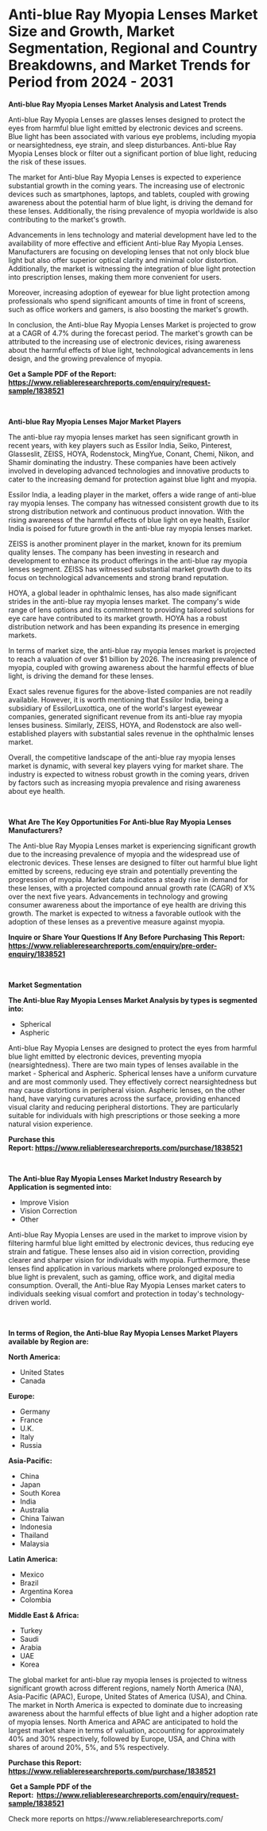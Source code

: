 <p><h1>Anti-blue Ray Myopia Lenses Market Size and Growth, Market Segmentation, Regional and Country Breakdowns, and Market Trends for Period from 2024 -  2031</h1></p><p><strong>Anti-blue Ray Myopia Lenses Market Analysis and Latest Trends</strong></p>
<p><p>Anti-blue Ray Myopia Lenses are glasses lenses designed to protect the eyes from harmful blue light emitted by electronic devices and screens. Blue light has been associated with various eye problems, including myopia or nearsightedness, eye strain, and sleep disturbances. Anti-blue Ray Myopia Lenses block or filter out a significant portion of blue light, reducing the risk of these issues.</p><p>The market for Anti-blue Ray Myopia Lenses is expected to experience substantial growth in the coming years. The increasing use of electronic devices such as smartphones, laptops, and tablets, coupled with growing awareness about the potential harm of blue light, is driving the demand for these lenses. Additionally, the rising prevalence of myopia worldwide is also contributing to the market's growth.</p><p>Advancements in lens technology and material development have led to the availability of more effective and efficient Anti-blue Ray Myopia Lenses. Manufacturers are focusing on developing lenses that not only block blue light but also offer superior optical clarity and minimal color distortion. Additionally, the market is witnessing the integration of blue light protection into prescription lenses, making them more convenient for users.</p><p>Moreover, increasing adoption of eyewear for blue light protection among professionals who spend significant amounts of time in front of screens, such as office workers and gamers, is also boosting the market's growth.</p><p>In conclusion, the Anti-blue Ray Myopia Lenses Market is projected to grow at a CAGR of 4.7% during the forecast period. The market's growth can be attributed to the increasing use of electronic devices, rising awareness about the harmful effects of blue light, technological advancements in lens design, and the growing prevalence of myopia.</p></p>
<p><strong>Get a Sample PDF of the Report:&nbsp; <a href="https://www.reliableresearchreports.com/enquiry/request-sample/1838521">https://www.reliableresearchreports.com/enquiry/request-sample/1838521</a></strong></p>
<p>&nbsp;</p>
<p><strong>Anti-blue Ray Myopia Lenses Major Market Players</strong></p>
<p><p>The anti-blue ray myopia lenses market has seen significant growth in recent years, with key players such as Essilor India, Seiko, Pinterest, Glasseslit, ZEISS, HOYA, Rodenstock, MingYue, Conant, Chemi, Nikon, and Shamir dominating the industry. These companies have been actively involved in developing advanced technologies and innovative products to cater to the increasing demand for protection against blue light and myopia.</p><p>Essilor India, a leading player in the market, offers a wide range of anti-blue ray myopia lenses. The company has witnessed consistent growth due to its strong distribution network and continuous product innovation. With the rising awareness of the harmful effects of blue light on eye health, Essilor India is poised for future growth in the anti-blue ray myopia lenses market.</p><p>ZEISS is another prominent player in the market, known for its premium quality lenses. The company has been investing in research and development to enhance its product offerings in the anti-blue ray myopia lenses segment. ZEISS has witnessed substantial market growth due to its focus on technological advancements and strong brand reputation.</p><p>HOYA, a global leader in ophthalmic lenses, has also made significant strides in the anti-blue ray myopia lenses market. The company's wide range of lens options and its commitment to providing tailored solutions for eye care have contributed to its market growth. HOYA has a robust distribution network and has been expanding its presence in emerging markets.</p><p>In terms of market size, the anti-blue ray myopia lenses market is projected to reach a valuation of over $1 billion by 2026. The increasing prevalence of myopia, coupled with growing awareness about the harmful effects of blue light, is driving the demand for these lenses.</p><p>Exact sales revenue figures for the above-listed companies are not readily available. However, it is worth mentioning that Essilor India, being a subsidiary of EssilorLuxottica, one of the world's largest eyewear companies, generated significant revenue from its anti-blue ray myopia lenses business. Similarly, ZEISS, HOYA, and Rodenstock are also well-established players with substantial sales revenue in the ophthalmic lenses market.</p><p>Overall, the competitive landscape of the anti-blue ray myopia lenses market is dynamic, with several key players vying for market share. The industry is expected to witness robust growth in the coming years, driven by factors such as increasing myopia prevalence and rising awareness about eye health.</p></p>
<p>&nbsp;</p>
<p><strong>What Are The Key Opportunities For Anti-blue Ray Myopia Lenses Manufacturers?</strong></p>
<p><p>The Anti-blue Ray Myopia Lenses market is experiencing significant growth due to the increasing prevalence of myopia and the widespread use of electronic devices. These lenses are designed to filter out harmful blue light emitted by screens, reducing eye strain and potentially preventing the progression of myopia. Market data indicates a steady rise in demand for these lenses, with a projected compound annual growth rate (CAGR) of X% over the next five years. Advancements in technology and growing consumer awareness about the importance of eye health are driving this growth. The market is expected to witness a favorable outlook with the adoption of these lenses as a preventive measure against myopia.</p></p>
<p><strong>Inquire or Share Your Questions If Any Before Purchasing This Report: <a href="https://www.reliableresearchreports.com/enquiry/pre-order-enquiry/1838521">https://www.reliableresearchreports.com/enquiry/pre-order-enquiry/1838521</a></strong></p>
<p>&nbsp;</p>
<p><strong>Market Segmentation</strong></p>
<p><strong>The Anti-blue Ray Myopia Lenses Market Analysis by types is segmented into:</strong></p>
<p><ul><li>Spherical</li><li>Aspheric</li></ul></p>
<p><p>Anti-blue Ray Myopia Lenses are designed to protect the eyes from harmful blue light emitted by electronic devices, preventing myopia (nearsightedness). There are two main types of lenses available in the market - Spherical and Aspheric. Spherical lenses have a uniform curvature and are most commonly used. They effectively correct nearsightedness but may cause distortions in peripheral vision. Aspheric lenses, on the other hand, have varying curvatures across the surface, providing enhanced visual clarity and reducing peripheral distortions. They are particularly suitable for individuals with high prescriptions or those seeking a more natural vision experience.</p></p>
<p><strong>Purchase this Report:&nbsp;<a href="https://www.reliableresearchreports.com/purchase/1838521">https://www.reliableresearchreports.com/purchase/1838521</a></strong></p>
<p>&nbsp;</p>
<p><strong>The Anti-blue Ray Myopia Lenses Market Industry Research by Application is segmented into:</strong></p>
<p><ul><li>Improve Vision</li><li>Vision Correction</li><li>Other</li></ul></p>
<p><p>Anti-blue Ray Myopia Lenses are used in the market to improve vision by filtering harmful blue light emitted by electronic devices, thus reducing eye strain and fatigue. These lenses also aid in vision correction, providing clearer and sharper vision for individuals with myopia. Furthermore, these lenses find application in various markets where prolonged exposure to blue light is prevalent, such as gaming, office work, and digital media consumption. Overall, the Anti-blue Ray Myopia Lenses market caters to individuals seeking visual comfort and protection in today's technology-driven world.</p></p>
<p>&nbsp;</p>
<p><strong>In terms of Region, the Anti-blue Ray Myopia Lenses Market Players available by Region are:</strong></p>
<p>
    <p> <strong> North America: </strong>
        <ul>
            <li>United States</li>
            <li>Canada</li>
        </ul>
        </p> 
    <p> <strong> Europe: </strong>
        <ul>
            <li>Germany</li>
            <li>France</li>
            <li>U.K.</li>
            <li>Italy</li>
            <li>Russia</li>
        </ul>
        </p> 
    <p> <strong> Asia-Pacific: </strong>
        <ul>
            <li>China</li>
            <li>Japan</li>
            <li>South Korea</li>
            <li>India</li>
            <li>Australia</li>
            <li>China Taiwan</li>
            <li>Indonesia</li>
            <li>Thailand</li>
            <li>Malaysia</li>
        </ul>
        </p> 
    <p> <strong> Latin America: </strong>
        <ul>
            <li>Mexico</li>
            <li>Brazil</li>
            <li>Argentina Korea</li>
            <li>Colombia</li>
        </ul>
        </p> 
    <p> <strong> Middle East & Africa: </strong>
        <ul>
            <li>Turkey</li>
            <li>Saudi</li>
            <li>Arabia</li>
            <li>UAE</li>
            <li>Korea</li>
        </ul>
    </p>
    </p>
<p><p>The global market for anti-blue ray myopia lenses is projected to witness significant growth across different regions, namely North America (NA), Asia-Pacific (APAC), Europe, United States of America (USA), and China. The market in North America is expected to dominate due to increasing awareness about the harmful effects of blue light and a higher adoption rate of myopia lenses. North America and APAC are anticipated to hold the largest market share in terms of valuation, accounting for approximately 40% and 30% respectively, followed by Europe, USA, and China with shares of around 20%, 5%, and 5% respectively.</p></p>
<p><strong>Purchase this Report: <a href="https://www.reliableresearchreports.com/purchase/1838521">https://www.reliableresearchreports.com/purchase/1838521</a></strong></p>
<p>&nbsp;<strong>Get a Sample PDF of the Report:&nbsp;&nbsp;<a href="https://www.reliableresearchreports.com/enquiry/request-sample/1838521">https://www.reliableresearchreports.com/enquiry/request-sample/1838521</a></strong></p>
<p><strong></strong></p>
<p>Check more reports on https://www.reliableresearchreports.com/</p>